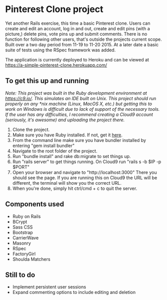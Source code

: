 Pinterest Clone project
=======================

Yet another Rails exercise, this time a basic Pinterest clone.  Users
can create and edit an account, log in and out, create and edit pins (with a 
picture,) delete pins, vote pins up and submit comments.  There is no function 
for following other users, that's outside the projects current scope.  Built 
over a two day period from 11-19 to 11-20 2015.  At a later date a basic suite 
of tests using the RSpec framework was added.

The application is currently deployed to Heroku and can be viewed at 
https://a-simple-pinterest-clone.herokuapp.com/

To get this up and running
--------------------------
_Note: This project was built in the Ruby development environment at https://c9.io/.
This simulates an IDE built on Unix.  This project should run properly on any *nix
machine (Linux, MacOS X, etc.) but getting this to work on Windows is difficult due 
to lack of support of the necessary tools.  If the user has any difficulties, I
recommend creating a Cloud9 account (seriously, it's awesome) and uploading the 
project there._

1. Clone the project.  
2. Make sure you have Ruby installed.  If not, get it [here](https://www.ruby-lang.org/en/downloads/). 
3. From the command line make sure you have bundler installed by entering "gem install bundler"
4. Navigate to the root folder of the project.
5. Run "bundle install" and rake db:migrate to set things up.  
6. Run "rails server" to get things running.  On Cloud9 run "rails s -b $IP -p $PORT"
7. Open your browser and navigate to "http://localhost:3000"  There you should see
the page.  If you are running this on Cloud9 the URL will be different, the terminal
will show you the correct URL.
8. When you're done, simply hit ctrl/cmd + c to quit the server.

Components used
---------------
* Ruby on Rails
* BCrypt
* Sass CSS
* Bootstrap
* CarrierWave
* Masonry
* RSpec
* FactoryGirl
* Shoulda Matchers

Still to do
-----------
* Implement persistent user sessions
* Expand commenting options to include editing and deletion
